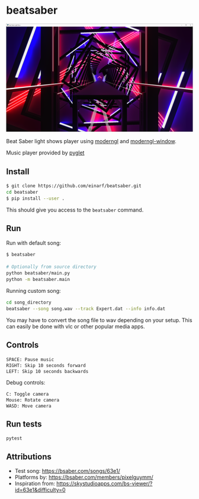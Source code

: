 # beatsaber

![](https://raw.githubusercontent.com/einarf/beatsaber/master/screenshots/screenshot.PNG)

Beat Saber light shows player
using [moderngl](https://github.com/moderngl/moderngl) and [moderngl-window](https://github.com/moderngl/moderngl-window).

Music player provided by [pyglet](https://github.com/pyglet/pyglet)

## Install

```bash
$ git clone https://github.com/einarf/beatsaber.git
cd beatsaber
$ pip install --user .
```

This should give you access to the `beatsaber` command.

## Run

Run with default song:

```bash
$ beatsaber

# Optionally from source directory
python beatsaber/main.py
python -m beatsaber.main
```

Running custom song:

```bash
cd song_directory
beatsaber --song song.wav --track Expert.dat --info info.dat
```

You may have to convert the song file to wav depending on your setup.
This can easily be done with vlc or other popular media apps.

## Controls

```
SPACE: Pause music
RIGHT: Skip 10 seconds forward
LEFT: Skip 10 seconds backwards
```

Debug controls:

```
C: Toggle camera
Mouse: Rotate camera
WASD: Move camera
```

## Run tests

```
pytest
```

## Attributions

* Test song: https://bsaber.com/songs/63e1/
* Platforms by: https://bsaber.com/members/pixelguymm/
* Inspiration from: https://skystudioapps.com/bs-viewer/?id=63e1&difficulty=0
